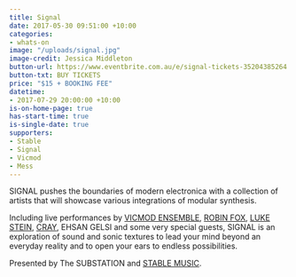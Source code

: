 ```yaml
---
title: Signal
date: 2017-05-30 09:51:00 +10:00
categories:
- whats-on
image: "/uploads/signal.jpg"
image-credit: Jessica Middleton
button-url: https://www.eventbrite.com.au/e/signal-tickets-35204385264
button-txt: BUY TICKETS
price: "$15 + BOOKING FEE"
datetime:
- 2017-07-29 20:00:00 +10:00
is-on-home-page: true
has-start-time: true
is-single-date: true
supporters:
- Stable
- Signal
- Vicmod
- Mess
---
```


SIGNAL pushes the boundaries of modern electronica with a collection of artists that will showcase various integrations of modular synthesis.

Including live performances by [VICMOD ENSEMBLE](https://vicmodensemble.bandcamp.com/), [ROBIN FOX](http://robinfox.com.au/), [LUKE STEIN](https://soundcloud.com/djlukestein), [CRAY](https://www.youtube.com/watch?v=IA0OtfSiMiE), EHSAN GELSI and some very special guests, SIGNAL is an exploration of sound and sonic textures to lead your mind beyond an everyday reality and to open your ears to endless possibilities.

Presented by The SUBSTATION and [STABLE MUSIC](http://stablemusic.com.au/).
